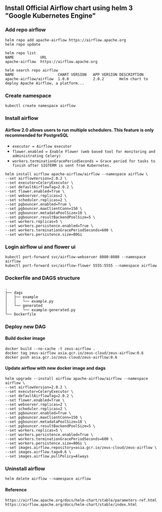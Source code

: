 ## Install Official Airflow chart using helm 3 "Google Kubernetes Engine"

### Add repo airflow
```
helm repo add apache-airflow https://airflow.apache.org
helm repo update

helm repo list
NAME          	URL                       
apache-airflow	https://airflow.apache.org

helm search repo airflow
NAME                  	CHART VERSION	APP VERSION	DESCRIPTION                                       
apache-airflow/airflow	1.0.0        	2.0.2      	Helm chart to deploy Apache Airflow, a platform...
```

### Create namespace
```
kubectl create namespace airflow
```

### Install airflow
#### Airflow 2.0 allows users to run multiple schedulers. This feature is only recommended for PostgreSQL
- `executor = Airflow executor`
- `flower.enabled = Enable Flower (web based tool for monitoring and administrating Celery)`
- `workers.terminationGracePeriodSeconds = Grace period for tasks to finish after SIGTERM is sent from Kubernetes.`
```
helm install airflow apache-airflow/airflow --namespace airflow \
--set airflowVersion=2.0.2 \
--set executor=CeleryExecutor \
--set defaultAirflowTag=2.0.2 \
--set flower.enabled=True \
--set webserver.replicas=2 \
--set scheduler.replicas=2 \
--set pgbouncer.enabled=True \
--set pgbouncer.maxClientConn=150 \
--set pgbouncer.metadataPoolSize=10 \
--set pgbouncer.resultBackendPoolSize=5 \
--set workers.replicas=5 \
--set workers.persistence.enabled=True \
--set workers.terminationGracePeriodSeconds=600 \
--set workers.persistence.size=80Gi
```

### Login airflow ui and flower ui
```
kubectl port-forward svc/airflow-webserver 8080:8080 --namespace airflow
kubectl port-forward svc/airflow-flower 5555:5555 --namespace airflow
```

### Dockerfile and DAGS structure
```
.
├── dags
│   ├── example
│   │   └── example.py
│   └── generated
│       └── example-generated.py
└── Dockerfile
```



### Deploy new DAG
#### Build docker image
```
docker build --no-cache -t zeus-airflow .
docker tag zeus-airflow asia.gcr.io/zeus-cloud/zeus-airflow:0.6
docker push asia.gcr.io/zeus-cloud/zeus-airflow:0.6
```

#### Update airflow with new docker image and dags
```
helm upgrade --install airflow apache-airflow/airflow --namespace airflow \
--set airflowVersion=2.0.2 \
--set executor=CeleryExecutor \
--set defaultAirflowTag=2.0.2 \
--set flower.enabled=True \
--set webserver.replicas=2 \
--set scheduler.replicas=2 \
--set pgbouncer.enabled=True \
--set pgbouncer.maxClientConn=150 \
--set pgbouncer.metadataPoolSize=10 \
--set pgbouncer.resultBackendPoolSize=5 \
--set workers.replicas=5 \
--set workers.persistence.enabled=True \
--set workers.terminationGracePeriodSeconds=600 \
--set workers.persistence.size=80Gi \
--set images.airflow.repository=asia.gcr.io/zeus-cloud/zeus-airflow \
--set images.airflow.tag=0.6 \
--set images.airflow.pullPolicy=Always
```


### Uninstall airflow
```
helm delete airflow --namespace airflow
```

#### Reference
```
https://airflow.apache.org/docs/helm-chart/stable/parameters-ref.html
https://airflow.apache.org/docs/helm-chart/stable/index.html
```

